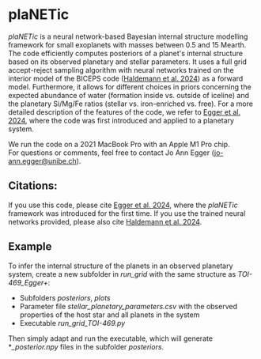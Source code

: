 # plaNETic
*plaNETic* is a neural network-based Bayesian internal structure modelling framework for small exoplanets with masses between 0.5 and 15 Mearth. 
The code efficiently computes posteriors of a planet's internal structure based on its observed planetary and stellar parameters. 
It uses a full grid accept-reject sampling algorithm with neural networks trained on the interior model of the BICEPS code ([Haldemann et al. 2024](https://ui.adsabs.harvard.edu/abs/2024A%26A...681A..96H/abstract)) as a forward model. 
Furthermore, it allows for different choices in priors concerning the expected abundance of water (formation inside vs. outside of iceline) and the planetary Si/Mg/Fe ratios (stellar vs. iron-enriched vs. free). 
For a more detailed description of the features of the code, we refer to [Egger et al. 2024](https://ui.adsabs.harvard.edu/abs/2024arXiv240618653E/abstract), where the code was first introduced and applied to a planetary system.

We run the code on a 2021 MacBook Pro with an Apple M1 Pro chip.  
For questions or comments, feel free to contact Jo Ann Egger (jo-ann.egger@unibe.ch).

## Citations:
If you use this code, please cite [Egger et al. 2024](https://ui.adsabs.harvard.edu/abs/2024arXiv240618653E/abstract), where the *plaNETic* framework was introduced for the first time. 
If you use the trained neural networks provided, please also cite [Haldemann et al. 2024](https://ui.adsabs.harvard.edu/abs/2024A%26A...681A..96H/abstract).  

## Example
To infer the internal structure of the planets in an observed planetary system, create a new subfolder in *run_grid* with the same structure as *TOI-469_Egger+*:
- Subfolders *posteriors*, *plots*
- Parameter file *stellar_planetary_parameters.csv* with the observed properties of the host star and all planets in the system
- Executable *run_grid_TOI-469.py*

Then simply adapt and run the executable, which will generate **_posterior.npy* files in the subfolder *posteriors*.
